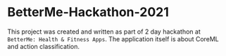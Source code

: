 # BetterMe-Hackathon-2021

This project was created and written as part of 2 day hackathon at `BetterMe: Health & Fitness Apps`.
The application itself is about CoreML and action classification.
